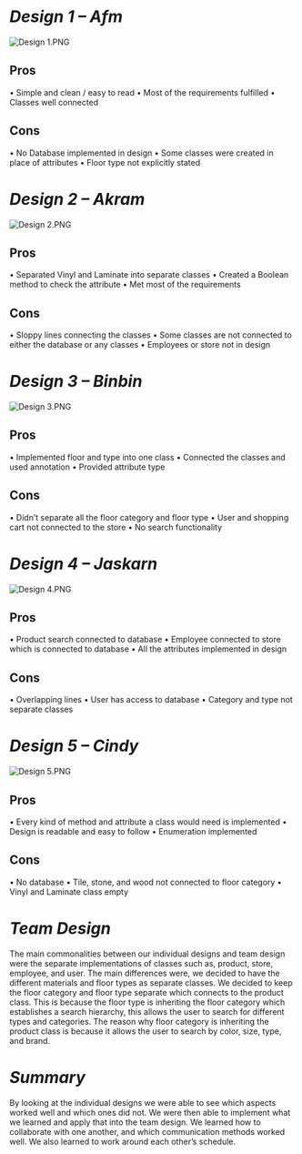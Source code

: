 # _Design 1 – Afm_ 

![Design 1.PNG](https://www.dropbox.com/s/fyo5n84tcc2ubl1/Design%201.PNG?dl=0&raw=1)
## Pros 
•	Simple and clean / easy to read
•	Most of the requirements fulfilled
•	Classes well connected
## Cons 
•	No Database implemented in design
•	Some classes were created in place of attributes
•	Floor type not explicitly stated 

# _Design 2 – Akram_

![Design 2.PNG](https://www.dropbox.com/s/cv1klalzsc4xf6k/Design%202.PNG?dl=0&raw=1)
## Pros
•	Separated Vinyl and Laminate into separate classes 
•	Created a Boolean method to check the attribute 
•	Met most of the requirements
## Cons
•	Sloppy lines connecting the classes 
•	Some classes are not connected to either the database or any classes 
•	Employees or store not in design 

# _Design 3 – Binbin_ 

![Design 3.PNG](https://www.dropbox.com/s/hkqjdglsidvos99/Design%203.PNG?dl=0&raw=1)
## Pros 
•	Implemented floor and type into one class
•	Connected the classes and used annotation 
•	Provided attribute type
## Cons
•	Didn’t separate all the floor category and floor type 
•	User and shopping cart not connected to the store 
•	No search functionality 

# _Design 4 – Jaskarn_ 

![Design 4.PNG](https://www.dropbox.com/s/ot3mhk6ifphkf31/Design%204.PNG?dl=0&raw=1)
## Pros 
•	Product search connected to database 
•	Employee connected to store which is connected to database 
•	All the attributes implemented in design 
## Cons 
•	Overlapping lines 
•	User has access to database 
•	Category and type not separate classes 

# _Design 5 – Cindy_

![Design 5.PNG](https://www.dropbox.com/s/3bbc4elhu97rjyu/Design%205.PNG?dl=0&raw=1)
## Pros
•	Every kind of method and attribute a class would need is implemented 
•	Design is readable and easy to follow 
•	Enumeration implemented
## Cons
•	No database
•	Tile, stone, and wood not connected to floor category 
•	Vinyl and Laminate class empty 


# _Team Design_
The main commonalities between our individual designs and team design were the separate implementations of classes such as, product, store, employee, and user. The main differences were, we decided to have the different materials and floor types as separate classes. We decided to keep the floor category and floor type separate which connects to the product class. This is because the floor type is inheriting the floor category which establishes a search hierarchy, this allows the user to search for different types and categories. The reason why floor category is inheriting the product class is because it allows the user to search by color, size, type, and brand. 

# _Summary_
 By looking at the individual designs we were able to see which aspects worked well and which ones did not. We were then able to implement what we learned and apply that into the team design. We learned how to collaborate with one another, and which communication methods worked well. We also learned to work around each other’s schedule. 


